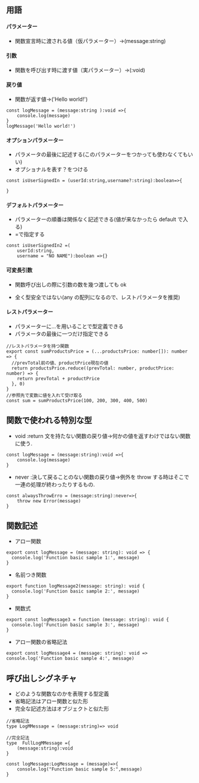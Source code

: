 ## 用語

#### パラメーター

- 関数宣言時に渡される値（仮パラメーター）->(message:string)

#### 引数

- 関数を呼び出す時に渡す値（実パラメーター）->(:void)

#### 戻り値

- 関数が返す値->('Hello world!')

```
const logMessage = (message:string ):void =>{
    console.log(message)
}
logMessage('Hello world!')
```

#### オプションパラメーター

- パラメータの最後に記述する(このパラメーターをつかっても使わなくてもいい)
- オプショナルを表す？をつける

```
const isUserSignedIn = (userId:string,username?:string):boolean=>{

}
```

#### デフォルトパラメーター

- パラメーターの順番は関係なく記述できる(値が来なかったら default で入る)
- =で指定する

```
const isUserSignedIn2 =(
    userId:string,
    username = "NO NAME"):boolean =>{}

```

#### 可変長引数

- 関数呼び出しの際に引数の数を幾つ渡しても ok

- 全く型安全ではない(any の配列になるので、レストパラメータを推奨)

#### レストパラメーター

- パラメーターに...を用いることで型定義できる
- パラメータの最後に一つだけ指定できる

```
//レストパラメータを持つ関数
export const sumProductsPrice = (...productsPrice: number[]): number => {
  //prevTotal前の値、productPrice現在の値
  return productsPrice.reduce((prevTotal: number, productPrice: number) => {
    return prevTotal + productPrice
  }, 0)
}
//参照先で変数に値を入れて受け取る
const sum = sumProductsPrice(100, 200, 300, 400, 500)
```

## 関数で使われる特別な型

- void :return 文を持たない関数の戻り値->何かの値を返すわけではない関数に使う.

```
const logMessage = (message:string):void =>{
    console.log(message)
}
```

- never :決して戻ることのない関数の戻り値->例外を throw する時はそこで一連の処理が終わったりするもの.

```
const alwaysThrowErro = (message:string):never=>{
    throw new Error(message)
}
```

## 関数記述

- アロー関数

```
export const logMessage = (message: string): void => {
  console.log('Function basic sample 1:', message)
}
```

- 名前つき関数

```
export function logMessage2(message: string): void {
  console.log('Function basic sample 2:', message)
}
```

- 関数式

```
export const logMessage3 = function (message: string): void {
  console.log('Function basic sample 3:', message)
}
```

- アロー関数の省略記法

```
export const logMessage4 = (message: string): void => console.log('Function basic sample 4:', message)
```

## 呼び出しシグネチャ

- どのような関数なのかを表現する型定義
- 省略記法はアロー関数と似た形
- 完全な記述方法はオブジェクトと似た形

```
//省略記法
type LogMMessage = (message:string)=> void

//完全記法
type  FullLogMMessage ={
    (message:string):void
}

const logMessage:LogMessage = (message)=>{
    console.log("Function basic sample 5:",message)
}
```
